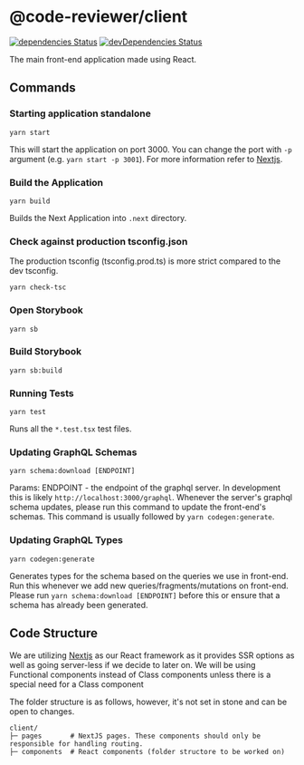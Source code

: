 # @code-reviewer/client

[![dependencies Status](https://david-dm.org/TeamHarrington/code-reviewer/status.svg?path=packages/client)](https://david-dm.org/TeamHarrington/code-reviewer?path=packages/client)
[![devDependencies Status](https://david-dm.org/TeamHarrington/code-reviewer/dev-status.svg?path=packages/client)](https://david-dm.org/TeamHarrington/code-reviewer?path=packages/client&type=dev)

The main front-end application made using React.

## Commands

### Starting application standalone

```
yarn start
```

This will start the application on port 3000. You can change the port with `-p` argument (e.g. `yarn start -p 3001`). For more information refer to [Nextjs](https://nextjs.org/docs).

### Build the Application

```
yarn build
```

Builds the Next Application into `.next` directory.

### Check against production tsconfig.json
The production tsconfig (tsconfig.prod.ts) is more strict compared to the dev tsconfig.

```
yarn check-tsc
```

### Open Storybook

```
yarn sb
```

### Build Storybook

```
yarn sb:build
```

### Running Tests

```
yarn test
```

Runs all the `*.test.tsx` test files.

### Updating GraphQL Schemas

```
yarn schema:download [ENDPOINT]
```

Params: ENDPOINT - the endpoint of the graphql server. In development this is likely `http://localhost:3000/graphql`. Whenever the server's graphql schema updates, please run this command to update the front-end's schemas. This command is usually followed by `yarn codegen:generate`.

### Updating GraphQL Types

```
yarn codegen:generate
```

Generates types for the schema based on the queries we use in front-end. Run this whenever we add new queries/fragments/mutations on front-end. Please run `yarn schema:download [ENDPOINT]` before this or ensure that a schema has already been generated.

## Code Structure

We are utilizing [Nextjs](https://nextjs.org) as our React framework as it provides SSR options as well as going server-less if we decide to later on. We will be using Functional components instead of Class components unless there is a special need for a Class component

The folder structure is as follows, however, it's not set in stone and can be open to changes.

```
client/
├─ pages       # NextJS pages. These components should only be responsible for handling routing.
├─ components  # React components (folder structore to be worked on)
```
